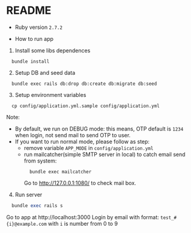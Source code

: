 # README

* Ruby version `2.7.2`

* How to run app
1. Install some libs dependences
  ```
    bundle install
  ```

2. Setup DB and seed data
  ```
    bundle exec rails db:drop db:create db:migrate db:seed
  ```
3. Setup environment variables
  ```
    cp config/application.yml.sample config/application.yml
  ```

  Note:
  - By default, we run on DEBUG mode: this means, OTP default is `1234` when login, not send mail to send OTP to user.
  - If you want to run normal mode, please follow as step:
    + remove variable `APP_MODE` in `config/application.yml`
    + run mailcatcher(simple SMTP server in local) to catch email send from system:
      ```
        bundle exec mailcatcher
      ```
      Go to http://127.0.0.1:1080/ to check mail box.

4. Run server
  ```ruby
    bundle exec rails s
  ```

  Go to app at http://localhost:3000
  Login by email with format: `test_#{i}@example.com` with `i` is number from 0 to 9
